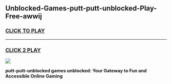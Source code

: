 
## Unblocked-Games-putt-putt-unblocked-Play-Free-awwij
<h3>
<a href="https://premium76.site?title=putt-putt-unblocked&ref=21A">CLICK TO PLAY</a></h3>
<hr>

<h3>
<a href="https://premium76.site?title=putt-putt-unblocked&ref=21A">CLICK 2 PLAY</a>
  
</h3>

<a href="https://premium76.site?title=putt-putt-unblocked&ref=21A"><img src="https://clearcache.store/games.png"></a>


**putt-putt-unblocked games unblocked: Your Gateway to Fun and Accessible Online Gaming**
